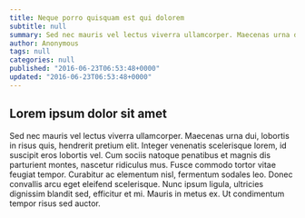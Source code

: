 ```yaml
---
title: Neque porro quisquam est qui dolorem
subtitle: null
summary: Sed nec mauris vel lectus viverra ullamcorper. Maecenas urna dui, lobortis in risus quis, hendrerit pretium elit.
author: Anonymous
tags: null
categories: null
published: "2016-06-23T06:53:48+0000"
updated: "2016-06-23T06:53:48+0000"
---
```


## Lorem ipsum dolor sit amet 

Sed nec mauris vel lectus viverra ullamcorper. Maecenas urna dui, lobortis in
risus quis, hendrerit pretium elit. Integer venenatis scelerisque lorem, id
suscipit eros lobortis vel. Cum sociis natoque penatibus et magnis dis
parturient montes, nascetur ridiculus mus. Fusce commodo tortor vitae feugiat
tempor. Curabitur ac elementum nisl, fermentum sodales leo. Donec convallis
arcu eget eleifend scelerisque. Nunc ipsum ligula, ultricies dignissim blandit
sed, efficitur et mi. Mauris in metus ex. Ut condimentum tempor risus sed
auctor.

<!--
vim:ts=4:sw=4:ai:et:fileencoding=utf8:syntax=markdown
-->

